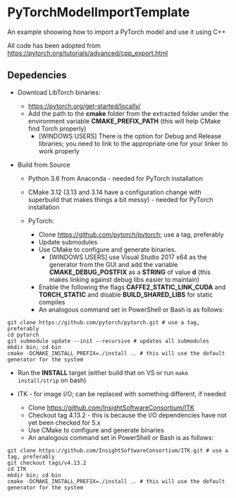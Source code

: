 # PyTorchModelImportTemplate
An example shoowing how to import a PyTorch model and use it using C++

All code has been adopted from https://pytorch.org/tutorials/advanced/cpp_export.html

## Depedencies

* Download LibTorch binaries:
  * https://pytorch.org/get-started/locally/
  * Add the path to the **cmake** folder from the extracted folder under the environment variable **CMAKE_PREFIX_PATH** (this will help CMake find Torch properly)
    * [WINDOWS USERS] There is the option for Debug and Release libraries; you need to link to the appropriate one for your linker to work properly

* Build from Source
  * Python 3.6 from Anaconda - needed for PyTorch installation

  * CMake 3.12 (3.13 and 3.14 have a configuration change with superbuild that makes things a bit messy) - needed for PyTorch installation

  * PyTorch:

    * Clone https://github.com/pytorch/pytorch; use a tag, preferably
    * Update submodules
    * Use CMake to configure and generate binaries.
      * [WINDOWS USERS] use Visual Studio 2017 x64 as the generator from the GUI and add the variable **CMAKE_DEBUG_POSTFIX** as a **STRING** of value **d** (this makes linking against debug libs easier to maintain)
    * Enable the following the flags **CAFFE2_STATIC_LINK_CUDA** and **TORCH_STATIC** and disable **BUILD_SHARED_LIBS** for static compiles 
    * An analogous command set in PowerShell or Bash is as follows:
  
```
git clone https://github.com/pytorch/pytorch.git # use a tag, preferably
cd pytorch
git submodule update --init --recursive # updates all submodules 
mkdir bin; cd bin
cmake -DCMAKE_INSTALL_PREFIX=./install .. # this will use the default generator for the system
```

  * Run the **INSTALL** target (either build that on VS or run `make install/strip` on bash)

* ITK - for image I/O; can be replaced with something different, if needed

  * Clone https://github.com/InsightSoftwareConsortium/ITK
  * Checkout tag 4.13.2 - this is because the I/O dependencies have not yet been checked for 5.x
  * Use CMake to configure and generate binaries 
  * An analogous command set in PowerShell or Bash is as follows:
  
```
git clone https://github.com/InsightSoftwareConsortium/ITK.git # use a tag, preferably
git checkout tags/v4.13.2
cd ITK
mkdir bin; cd bin
cmake -DCMAKE_INSTALL_PREFIX=./install .. # this will use the default generator for the system
```